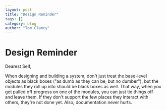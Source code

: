 ```yaml
---
layout: post
title: "Design Reminder"
tags: []
category: blog
author: "Tom Clancy"
---
```


# Design Reminder

Dearest Self,

When designing and building a system, don't just treat the base-level objects as black boxes ("as dumb as they can be, but no dumber"), but the modules they roll up into should be black boxes as well. That way, when you get pulled off progress on one of the modules, you can just tie things off and leave them. If they don't support the few places they interact with others, they're not done yet. Also, documentation never hurts.
